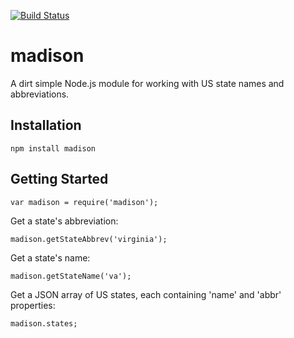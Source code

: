 [![Build Status](https://secure.travis-ci.org/mdb/madison.png)](http://travis-ci.org/mdb/madison)

# madison

A dirt simple Node.js module for working with US state names and abbreviations.

## Installation
  
    npm install madison

## Getting Started
  
    var madison = require('madison');

Get a state's abbreviation:

    madison.getStateAbbrev('virginia');

Get a state's name:

    madison.getStateName('va');

Get a JSON array of US states, each containing 'name' and 'abbr' properties:

    madison.states;
